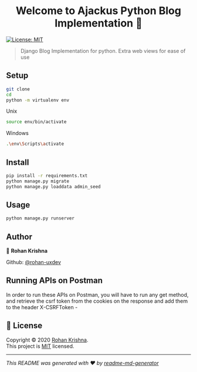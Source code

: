 <h1 align="center">Welcome to Ajackus Python Blog Implementation 👋</h1>
<p>
  <a href="https://opensource.org/licenses/MIT" target="_blank">
    <img alt="License: MIT" src="https://img.shields.io/badge/License-MIT-yellow.svg" />
  </a>
</p>

> Django Blog Implementation for python. Extra web views for ease of use

## Setup

```sh
git clone 
cd 
python -m virtualenv env
```
Unix
```sh
source env/bin/activate
```
Windows
```sh
.\env\Scripts\activate
```
## Install

```sh
pip install -r requirements.txt
python manage.py migrate
python manage.py loaddata admin_seed
```

## Usage

```sh
python manage.py runserver
```

## Author

👤 **Rohan Krishna**

Github: [@rohan-uxdev](https://github.com/rohan-uxdev)

## Running APIs on Postman

In order to run these APIs on Postman, you will have to run any get method, and retrieve the csrf token from the cookies on the response and add them to the header
X-CSRFToken - 

## 📝 License

Copyright © 2020 [Rohan Krishna](https://github.com/rohan-uxdev).<br />
This project is [MIT](https://opensource.org/licenses/MIT) licensed.

***
_This README was generated with ❤️ by [readme-md-generator](https://github.com/kefranabg/readme-md-generator)_